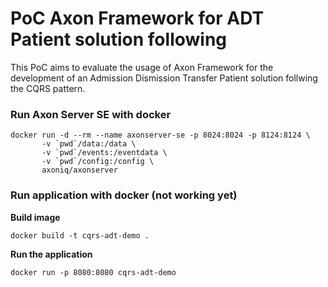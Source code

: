 # PoC Axon Framework for ADT Patient solution following

This PoC aims to evaluate the usage of Axon Framework for the development of an Admission Dismission Transfer Patient
solution follwing the CQRS pattern.

### Run Axon Server SE with docker

```
docker run -d --rm --name axonserver-se -p 8024:8024 -p 8124:8124 \
       -v `pwd`/data:/data \
       -v `pwd`/events:/eventdata \
       -v `pwd`/config:/config \
       axoniq/axonserver
```

### Run application with docker (not working yet)

**Build image**

```docker build -t cqrs-adt-demo .```

**Run the application**

```docker run -p 8080:8080 cqrs-adt-demo```